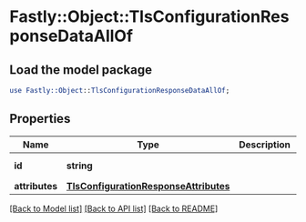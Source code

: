 # Fastly::Object::TlsConfigurationResponseDataAllOf

## Load the model package
```perl
use Fastly::Object::TlsConfigurationResponseDataAllOf;
```

## Properties
Name | Type | Description | Notes
------------ | ------------- | ------------- | -------------
**id** | **string** |  | [optional] [readonly] 
**attributes** | [**TlsConfigurationResponseAttributes**](TlsConfigurationResponseAttributes.md) |  | [optional] 

[[Back to Model list]](../README.md#documentation-for-models) [[Back to API list]](../README.md#documentation-for-api-endpoints) [[Back to README]](../README.md)


